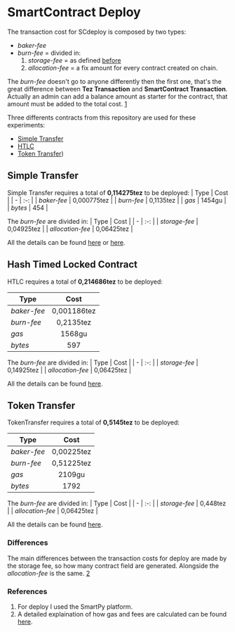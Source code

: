 # SmartContract Deploy
The transaction cost for SCdeploy is composed by two types:
* *baker-fee* 
* *burn-fee* = divided in:
  1. *storage-fee* = as defined [before](https://github.com/TheMastro-11/Evaluating-execution-and-development-costs-in-the-Tezos-blockchain/tree/main/experiments)
  2. *allocation-fee* = a fix amount for every contract created on chain.

The *burn-fee* doesn't go to anyone differently then the first one, that's the great difference between **Tez Transaction** and **SmartContract Transaction**.
Actually an admin can add a balance amount as starter for the contract, that amount must be added to the total cost.
[1](#references)

Three differents contracts from this repository are used for these experiments:
* [Simple Transfer](https://github.com/TheMastro-11/Evaluating-execution-and-development-costs-in-the-Tezos-blockchain/tree/main/contracts/SimpleTransfer)
* [HTLC](https://github.com/TheMastro-11/Evaluating-execution-and-development-costs-in-the-Tezos-blockchain/tree/main/contracts/HTLC)
* [Token Transfer](https://github.com/TheMastro-11/Evaluating-execution-and-development-costs-in-the-Tezos-blockchain/tree/main/contracts/TokenTransfer))


## Simple Transfer
Simple Transfer requires a total of **0,114275tez** to be deployed:
| Type | Cost |
| - | :-: |
| *baker-fee* | 0,000775tez |
| *burn-fee* | 0,1135tez |
| *gas* | 1454gu |
| *bytes* | 454 |

The *burn-fee* are divided in:
| Type | Cost |
| - | :-: |
| *storage-fee* | 0,04925tez |
| *allocation-fee* | 0,06425tez |

All the details can be found [here](https://better-call.dev/ghostnet/KT1JPWgfwodv4j2zD1FATzfGsRCNkAhfVa7D/operations) or [here](https://ghostnet.tzkt.io/KT1JPWgfwodv4j2zD1FATzfGsRCNkAhfVa7D/operations/).

## Hash Timed Locked Contract
HTLC requires a total of **0,214686tez** to be deployed:

| Type | Cost |
| - | :-: |
| *baker-fee* | 0,001186tez |
| *burn-fee* | 0,2135tez |
| *gas* | 1568gu |
| *bytes* | 597 |

The *burn-fee* are divided in:
| Type | Cost |
| - | :-: |
| *storage-fee* | 0,14925tez |
| *allocation-fee* | 0,06425tez |


All the details can be found [here](https://ghost.tzstats.com/oooBfAN2zGv4Mg3GNs8K2zQw7RH3KbmY6bhp8zAq7jM6tKeDePr/162607792171).

## Token Transfer
TokenTransfer requires a total of **0,5145tez** to be deployed:

| Type | Cost |
| - | :-: |
| *baker-fee* | 0,00225tez |
| *burn-fee* | 0,51225tez |
| *gas* | 2109gu |
| *bytes* | 1792 |

The *burn-fee* are divided in:
| Type | Cost |
| - | :-: |
| *storage-fee* | 0,448tez |
| *allocation-fee* | 0,06425tez |


All the details can be found [here](https://ghost.tzstats.com/opPfZTiW9ktCULe48nb9QZpA8cm3QooyftcZ3niMuhbUsUXVqS7/166190776352).

### Differences
The main differences between the transaction costs for deploy are made by the storage fee, so how many contract field are generated.
Alongside the *allocation-fee* is the same.
[2](#references)

### References
1. For deploy I used the SmartPy platform.
2. A detailed explaination of how gas and fees are calculated can be found [here](https://kitchen.stove-labs.com/docs/knowledge/tezos_protocol/operations/gas-fees/).